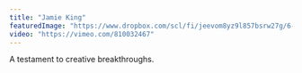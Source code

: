 ```yaml
---
title: "Jamie King"
featuredImage: "https://www.dropbox.com/scl/fi/jeevom8yz9l857bsrw27g/6-Jamie-King.jpg?rlkey=2uxsw4sb30fz5a1x3diu1x78z&dl=0"
video: "https://vimeo.com/810032467"
---
```

A testament to creative breakthroughs.